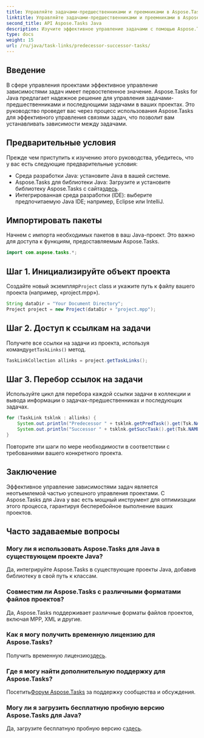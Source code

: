 ```yaml
---
title: Управляйте задачами-предшественниками и преемниками в Aspose.Tasks
linktitle: Управляйте задачами-предшественниками и преемниками в Aspose.Tasks
second_title: API Aspose.Tasks Java
description: Изучите эффективное управление задачами с помощью Aspose.Tasks для Java. Легко справляйтесь с задачами-предшественниками и преемниками в своих проектах. Загрузите бесплатную пробную версию прямо сейчас!
type: docs
weight: 15
url: /ru/java/task-links/predecessor-successor-tasks/
---
```

## Введение
В сфере управления проектами эффективное управление зависимостями задач имеет первостепенное значение. Aspose.Tasks for Java предлагает надежное решение для управления задачами-предшественниками и последующими задачами в ваших проектах. Это руководство проведет вас через процесс использования Aspose.Tasks для эффективного управления связями задач, что позволит вам устанавливать зависимости между задачами.
## Предварительные условия
Прежде чем приступить к изучению этого руководства, убедитесь, что у вас есть следующие предварительные условия:
- Среда разработки Java: установите Java в вашей системе.
-  Aspose.Tasks для библиотеки Java: Загрузите и установите библиотеку Aspose.Tasks с сайта[здесь](https://releases.aspose.com/tasks/java/).
- Интегрированная среда разработки (IDE): выберите предпочитаемую Java IDE; например, Eclipse или IntelliJ.
## Импортировать пакеты
Начнем с импорта необходимых пакетов в ваш Java-проект. Это важно для доступа к функциям, предоставляемым Aspose.Tasks.
```java
import com.aspose.tasks.*;
```
## Шаг 1. Инициализируйте объект проекта
 Создайте новый экземпляр`Project` class и укажите путь к файлу вашего проекта (например, «project.mpp»).
```java
String dataDir = "Your Document Directory";
Project project = new Project(dataDir + "project.mpp");
```
## Шаг 2. Доступ к ссылкам на задачи
 Получите все ссылки на задачи из проекта, используя команду`getTaskLinks()` метод.
```java
TaskLinkCollection allinks = project.getTaskLinks();
```
## Шаг 3. Перебор ссылок на задачи
Используйте цикл для перебора каждой ссылки задачи в коллекции и вывода информации о задачах-предшественниках и последующих задачах.
```java
for (TaskLink tsklnk : allinks) {
    System.out.println("Predecessor " + tsklnk.getPredTask().get(Tsk.NAME));
    System.out.println("Successor " + tsklnk.getSuccTask().get(Tsk.NAME));
}
```
Повторите эти шаги по мере необходимости в соответствии с требованиями вашего конкретного проекта.
## Заключение
Эффективное управление зависимостями задач является неотъемлемой частью успешного управления проектами. С Aspose.Tasks для Java у вас есть мощный инструмент для оптимизации этого процесса, гарантируя бесперебойное выполнение ваших проектов.
## Часто задаваемые вопросы
### Могу ли я использовать Aspose.Tasks для Java в существующем проекте Java?
Да, интегрируйте Aspose.Tasks в существующие проекты Java, добавив библиотеку в свой путь к классам.
### Совместим ли Aspose.Tasks с различными форматами файлов проектов?
Да, Aspose.Tasks поддерживает различные форматы файлов проектов, включая MPP, XML и другие.
### Как я могу получить временную лицензию для Aspose.Tasks?
 Получить временную лицензию[здесь](https://purchase.aspose.com/temporary-license/).
### Где я могу найти дополнительную поддержку для Aspose.Tasks?
 Посетить[Форум Aspose.Tasks](https://forum.aspose.com/c/tasks/15) за поддержку сообщества и обсуждения.
### Могу ли я загрузить бесплатную пробную версию Aspose.Tasks для Java?
 Да, загрузите бесплатную пробную версию с[здесь](https://releases.aspose.com/).